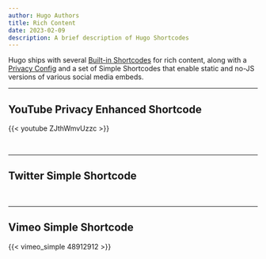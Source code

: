 ```yaml
---
author: Hugo Authors
title: Rich Content
date: 2023-02-09
description: A brief description of Hugo Shortcodes
---
```


Hugo ships with several [Built-in Shortcodes](https://gohugo.io/content-management/shortcodes/#use-hugos-built-in-shortcodes) for rich content, along with a [Privacy Config](https://gohugo.io/about/hugo-and-gdpr/) and a set of Simple Shortcodes that enable static and no-JS versions of various social media embeds.
<!--more-->
---

## YouTube Privacy Enhanced Shortcode

{{< youtube ZJthWmvUzzc >}}

<br>

---

## Twitter Simple Shortcode



<br>

---

## Vimeo Simple Shortcode

{{< vimeo_simple 48912912 >}}
